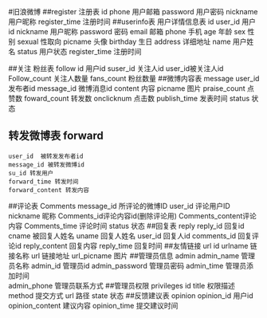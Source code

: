 #旧浪微博 
##register 注册表
	id
	phone 用户邮箱
	password 用户密码
	nickname 用户昵称
	register_time 注册时间
##userinfo表 用户详情信息表
	id 
    user_id 用户id
    nickname 用户昵称
    password 密码
    email  邮箱
    phone 手机
    age  年龄
    sex 性别
	sexual 性取向 
	picname 头像
	birthday 生日
    address 详细地址
	name 用户姓名
    status 用户状态
    register_time 注册时间
   
##关注 粉丝表 follow
    id      用户id
    suser_id   关注人id
	user_id被关注人id
	Follow_count 关注人数量
	fans_count 粉丝数量
##微博内容表 message
	user_id 发布者id
	message_id 微博消息id
    content  内容
	picname 图片
    praise_count 点赞数
    foward_count 转发数
	onclicknum 点击数
    publish_time  发表时间
	status 状态
## 转发微博表  forward
	user_id  被转发发布者id
    message_id 被转发微博id
	su_id 转发用户
    forward_time 转发时间
    forward_content 转发内容
##评论表  Comments
    message_id 所评论的微博ID
    user_id 评论用户ID
    nickname 昵称
	Comments_id评论内容id(删除评论用)
    Comments_content评论内容 
	Comments_time 评论时间
    status 状态
##回复表 reply
	reply_id 回复id
	cname 被回复人姓名
	uname 回复人姓名
	user_id	回复人id
	comments_id	回复评论id
	reply_content 回复内容
	reply_time 回复时间
##友情链接 url
	id
    urlname 链接名称
	url 链接地址
    url_picname 图片
##管理员信息 admin 
	admin_name 管理员名称
	admin_id 管理员id
	admin_password 管理员密码
	admin_time 管理员添加时间	
	admin_phone   管理员联系方式
##管理员权限  privileges
	id
	title   权限描述
    method  提交方式
    url  路径
    state 状态 
##反馈建议表 opinion
	opinion_id 用户id 
	opinion_content 建议内容
	opinion_time 提交建议时间
	
	
	
	
	


	
